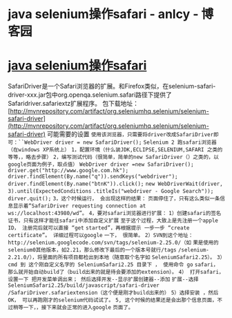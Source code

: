 
# java  selenium操作safari - anlcy - 博客园






# [java  selenium操作safari](https://www.cnblogs.com/camilla/p/6871942.html)
SafariDriver是一个Safari浏览器的扩展。和Firefox类似，在selenium-safari-driver-xxx.jar包中org.openqa.selenium.safari路径下提供了Safaridriver.safariextz扩展程序。
包下载地址：[http://mvnrepository.com/artifact/org.seleniumhq.selenium/selenium-safari-driver](http://mvnrepository.com/artifact/org.seleniumhq.selenium/selenium-safari-driver)
可能需要的设置
`使用该浏览器，只需要将driver改成SafariDriver即可：``WebDriver driver = new SafariDriver();`
`Selenium 2 跑safari浏览器 （在windows XP系统上）`
`1，配置环境（什么装JDK,ECLIPSE,SELENIUM,SAFARI 之类的等等，，略去步骤）`
`2，编写测试代码（很简单，简单的new SafariDriver（）之类的，以google页面为例子，取点值）`
`WebDriver driver =new SafariDriver();`
`driver.get("http://www.google.com.hk");`
`driver.findElement(By.name("q")).sendKeys("webdriver");`
`driver.findElement(By.name("btnK")).click();`
`new WebDriverWait(driver, 3).until(ExpectedConditions`
`.titleIs("webdriver - Google Search"));`
`dirver.quit();`
`3，这个时候运行， 会出现这样的结果：`
`页面停住了，只有这么类似一条信息显示着“SafariDriver requesting connection at ws://localhost:43980/wd”。`
`4，要对safari浏览器进行扩展：`
`1）创建safari的签名证书，只有这样才能往safari中添加自定义扩展`
`至于这个过程，大致上是先注册一个apple ID， 注册完后就可以直接 “get`
`started”，再根据提示 一步一步 “create certificate”。 详细过程可以google`
`一下， 很简单。`
`2）SVN到这个地址：http://selenium.googlecode.com/svn/tags/selenium-2.25.0/（如`
`果是使用的selenium0其他版本，如2.21，那么修改下最后的一个版本号就行/tags`
`/selenium-2.21.0/），将里面的所有项目都检出到本地（随意取个名字如`
`SeleniumSafari2.25）。`
`3）cmd 到 这个刚自定义名字的 SeleniumSafari2.25 目录下 ， 使用命令 go`
`safari， 那么就开始自动build了（build出来的就是待会要添加的extension）。`
`4） 打开safari，设置一下 把开发菜单调出来； 然后选择开发--显示扩展创建器--添加`
`扩展--选择 SeleniumSafari2.25/build/javascript/safari-driver`
`/SafariDriver.safariextension（这个便是刚才build出来的）`
`5）选择安装 ，然后 OK， 可以再跑刚才的selenium代码试试了。`
`5, 这个时候的结果还是会出那个信息页面，不过稍等一下，，接下来就会正常的进入google`
`页面了。`





